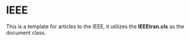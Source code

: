 # IEEE

This is a template for articles to the IEEE, it utilizes the **IEEEtran.cls** as the document
class.
